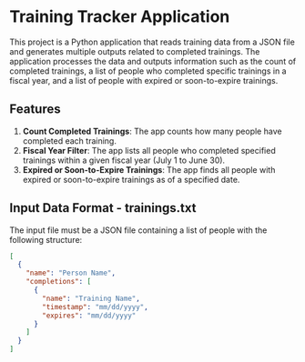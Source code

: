 
# Training Tracker Application

This project is a Python application that reads training data from a JSON file and generates multiple outputs related to completed trainings. The application processes the data and outputs information such as the count of completed trainings, a list of people who completed specific trainings in a fiscal year, and a list of people with expired or soon-to-expire trainings.

## Features

1. **Count Completed Trainings**: The app counts how many people have completed each training.
2. **Fiscal Year Filter**: The app lists all people who completed specified trainings within a given fiscal year (July 1 to June 30).
3. **Expired or Soon-to-Expire Trainings**: The app finds all people with expired or soon-to-expire trainings as of a specified date.

## Input Data Format - trainings.txt

The input file must be a JSON file containing a list of people with the following structure:

```json
[
  {
    "name": "Person Name",
    "completions": [
      {
        "name": "Training Name",
        "timestamp": "mm/dd/yyyy",
        "expires": "mm/dd/yyyy"
      }
    ]
  }
]
